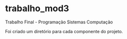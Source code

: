 # trabalho_mod3
Trabalho Final - Programação Sistemas Computação

Foi criado um diretório para cada componente do projeto.
